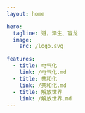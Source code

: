 ```yaml
---
layout: home

hero:
  tagline: 道，泽生、盲龙
  image:
    src: /logo.svg

features:
  - title: 电气化
    link: /电气化.md
  - title: 共和化
    link: /共和化.md
  - title: 解放世界
    link: /解放世界.md
---
```

